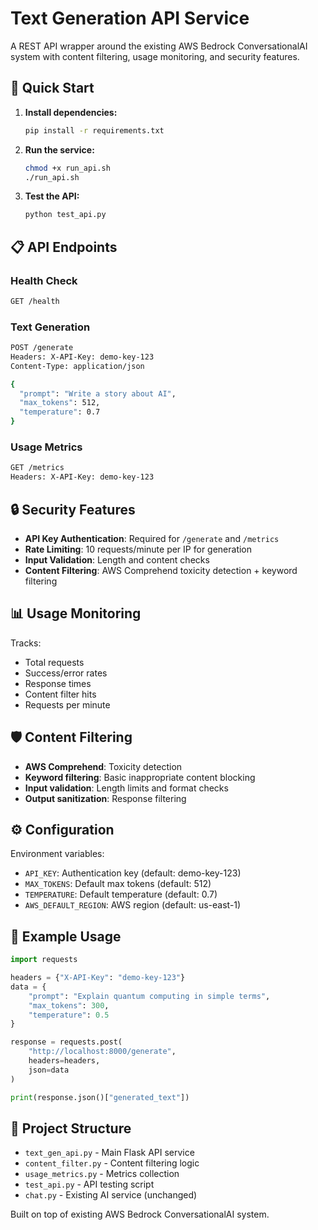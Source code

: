 # Text Generation API Service

A REST API wrapper around the existing AWS Bedrock ConversationalAI system with content filtering, usage monitoring, and security features.

## 🚀 Quick Start

1. **Install dependencies:**
   ```bash
   pip install -r requirements.txt
   ```

2. **Run the service:**
   ```bash
   chmod +x run_api.sh
   ./run_api.sh
   ```

3. **Test the API:**
   ```bash
   python test_api.py
   ```

## 📋 API Endpoints

### Health Check
```bash
GET /health
```

### Text Generation
```bash
POST /generate
Headers: X-API-Key: demo-key-123
Content-Type: application/json

{
  "prompt": "Write a story about AI",
  "max_tokens": 512,
  "temperature": 0.7
}
```

### Usage Metrics
```bash
GET /metrics
Headers: X-API-Key: demo-key-123
```

## 🔒 Security Features

- **API Key Authentication**: Required for `/generate` and `/metrics`
- **Rate Limiting**: 10 requests/minute per IP for generation
- **Input Validation**: Length and content checks
- **Content Filtering**: AWS Comprehend toxicity detection + keyword filtering

## 📊 Usage Monitoring

Tracks:
- Total requests
- Success/error rates
- Response times
- Content filter hits
- Requests per minute

## 🛡️ Content Filtering

- **AWS Comprehend**: Toxicity detection
- **Keyword filtering**: Basic inappropriate content blocking
- **Input validation**: Length limits and format checks
- **Output sanitization**: Response filtering

## ⚙️ Configuration

Environment variables:
- `API_KEY`: Authentication key (default: demo-key-123)
- `MAX_TOKENS`: Default max tokens (default: 512)
- `TEMPERATURE`: Default temperature (default: 0.7)
- `AWS_DEFAULT_REGION`: AWS region (default: us-east-1)

## 🧪 Example Usage

```python
import requests

headers = {"X-API-Key": "demo-key-123"}
data = {
    "prompt": "Explain quantum computing in simple terms",
    "max_tokens": 300,
    "temperature": 0.5
}

response = requests.post(
    "http://localhost:8000/generate",
    headers=headers,
    json=data
)

print(response.json()["generated_text"])
```

## 📁 Project Structure

- `text_gen_api.py` - Main Flask API service
- `content_filter.py` - Content filtering logic
- `usage_metrics.py` - Metrics collection
- `test_api.py` - API testing script
- `chat.py` - Existing AI service (unchanged)

Built on top of existing AWS Bedrock ConversationalAI system. 